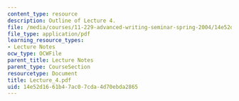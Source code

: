 ```yaml
---
content_type: resource
description: Outline of Lecture 4.
file: /media/courses/11-229-advanced-writing-seminar-spring-2004/14e52d1661b47ac07cda4d70ebda2865_Lecture_4.pdf
file_type: application/pdf
learning_resource_types:
- Lecture Notes
ocw_type: OCWFile
parent_title: Lecture Notes
parent_type: CourseSection
resourcetype: Document
title: Lecture_4.pdf
uid: 14e52d16-61b4-7ac0-7cda-4d70ebda2865
---
```

